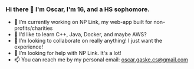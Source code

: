 ### Hi there 👋 I'm Oscar, I'm 16, and a HS sophomore. 

- 🔭 I’m currently working on NP Link, my web-app built for non-profits/charities
- 🌱 I’d like to learn C++, Java, Docker, and maybe AWS?
- 👯 I’m looking to collaborate on really anything! I just want the experience!
- 🤔 I’m looking for help with NP Link. It's a lot!
- 📫 You can reach me by my personal email: oscar.gaske.cs@gmail.com

